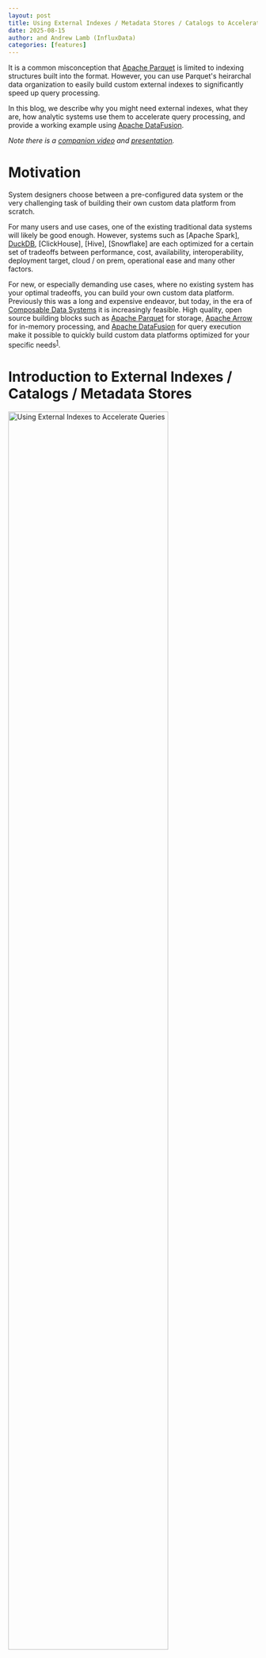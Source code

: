 ```yaml
---
layout: post
title: Using External Indexes / Metadata Stores / Catalogs to Accelerate Queries on Apache Parquet
date: 2025-08-15
author: and Andrew Lamb (InfluxData)
categories: [features]
---
```

<!--
{% comment %}
Licensed to the Apache Software Foundation (ASF) under one or more
contributor license agreements.  See the NOTICE file distributed with
this work for additional information regarding copyright ownership.
The ASF licenses this file to you under the Apache License, Version 2.0
(the "License"); you may not use this file except in compliance with
the License.  You may obtain a copy of the License at

http://www.apache.org/licenses/LICENSE-2.0

Unless required by applicable law or agreed to in writing, software
distributed under the License is distributed on an "AS IS" BASIS,
WITHOUT WARRANTIES OR CONDITIONS OF ANY KIND, either express or implied.
See the License for the specific language governing permissions and
limitations under the License.
{% endcomment %}
-->


It is a common misconception that [Apache Parquet] is limited to indexing
structures built into the format. However, you can use Parquet's heirarchal data
organization to easily build custom external indexes to significantly speed up query
processing.

In this blog, we describe why you might need external indexes, what they are,
how analytic systems use them to accelerate query processing, and provide a
working example using [Apache DataFusion].

*Note there is a [companion video] and [presentation].*

# Motivation

System designers choose between a pre-configured data system or the very
challenging task of building their own custom data platform from scratch.

For many users and use cases, one of the existing traditional data systems will
likely be good enough. However, systems such as [Apache Spark], [DuckDB],
[ClickHouse], [Hive], [Snowflake] are each optimized for a certain set of
tradeoffs between performance, cost, availability, interoperability, deployment
target, cloud / on prem, operational ease and many other factors.

For new, or especially demanding use cases, where no existing system has your
optimal tradeoffs, you can build your own custom data platform. Previously this
was a long and expensive endeavor, but today, in the era of [Composable Data
Systems] it is increasingly feasible. High quality, open source building blocks
such as [Apache Parquet] for storage, [Apache Arrow] for in-memory processing,
and [Apache DataFusion] for query execution make it possible to quickly build
custom data platforms optimized for your specific
needs<sup>[1](#footnote1)</sup>.


[companion video]: https://www.youtube.com/watch?v=74YsJT1-Rdk
[presentation]: https://docs.google.com/presentation/d/1e_Z_F8nt2rcvlNvhU11khF5lzJJVqNtqtyJ-G3mp4-Q/edit

[Apache Parquet]: https://parquet.apache.org/
[Apache DataFusion]: https://datafusion.apache.org/
[Apache Arrow]: https://arrow.apache.org/
[FDAP Stack]: https://www.influxdata.com/blog/flight-datafusion-arrow-parquet-fdap-architecture-influxdb/
[Composable Data Systems]: https://www.vldb.org/pvldb/vol16/p2679-pedreira.pdf


# Introduction to External Indexes / Catalogs / Metadata Stores

<div class="text-center">
<img
src="/blog/images/external-parquet-indexes/external-index-overview.png"
width="80%"
class="img-responsive"
alt="Using External Indexes to Accelerate Queries"
/>
</div>

**Figure 1**: Using external indexes to speed up queries in an analytic system.
Given a user's query (Step 1), the system uses an external index (that is not
stored as part of the data files) to quickly find the files that may contain
relevant data (Step 2). Then, for each file, the system uses the external index
to further narrow the required data by locating only those parts of each file
(data pages) that are relevant (Step 3). Finally, the system reads only those
parts of the file and returns the results to the user (Step 4).

All Data Systems have some way of storing information (metadata) to find data
relevant to a query, often stored in structures with names like "index" or
"catalog." In this blog, we use the term **"index"** to mean any structure that
helps locate relevant data during processing.

There are many different types of indexes, content stored in indexes, strategies
to keep indexes up to date, and ways to apply indexes during query processing.
This wide variety means that there is no one-size-fits-all solution for
metadata, and instead, there are many different approaches, each with their own
tradeoffs. For example, in Hive uses the [Hive Metastore], a more classic
analytic database like Vertica uses a [Catalog] and recently open data lake
systems store such information using a table format like [Apache Iceberg] or
[Delta Lake].

**External indexes** store information separately ("external") to the data files
themselves. External indexes are flexible and widely used in data systems, but
require additional operational overhead to keep in sync with the Data files
files. For example, if you add a new Parquet file to your data lake you must
also update the external index to include information about the new file. Note,
it is possible to avoid external indexes embed user-defined indexes directly in
Parquet files, which is describe our previous blog [Embedding User-Defined
Indexes in Apache Parquet Files].

Examples of information stored in external indexes include:

* Min/Max statistics
* Bloom filters
* Inverted indexes
* Full text indexes 
* Other use case specific indexes
* Information needed to read the remote file (such as the location of data pages within a Parquet file, typically stored in the footer)

Examples of index storage include:

* In a separate file (e.g. a JSON or Parquet file that contains the index)
* In a database (e.g. a [PostgreSQL] table that contains the index)
* In a distributed key-value store (e.g. [Redis] or [Cassandra])
* In an in-memory cache

[Hive Metastore]: https://cwiki.apache.org/confluence/display/Hive/Design#Design-Metastore
[Catalog]: https://www.vertica.com/docs/latest/HTML/Content/Authoring/AdministratorsGuide/Managing/Metadata/CatalogOverview.htm
[Apache Iceberg]: https://iceberg.apache.org/
[Delta Lake]: https://delta.io/
[Embedding User-Defined Indexes in Apache Parquet Files]: https://datafusion.apache.org/blog/2025/07/14/user-defined-parquet-indexes/
[PostgreSQL]: https://www.postgresql.org/
[Redis]: https://redis.io/
[Cassandra]: https://cassandra.apache.org/

# Using Apache Parquet for Storage

Apache Parquet's combination of good compression, high-performance, high quality
open source libraries, and wide ecosystem interoperability make it a compelling
choice when building new systems. While there are some niche use case that may
benefit from specialized formats, for many usecases Parquet is the obvious
choice and the rest of this blog shows how to build external indexes with
Parquet based systems.

While recent proprietary file formats differ in details, they all use the same
high level structure<sup>[2](#footnote2)</sup>: metadata, typically at the end
of the file, and data divided into columns and then into horizontal slices (e.g.
Parquet Row Groups and/or Data Pages). The structure is widespread because it
enables a hierarchical approach to pruning (finding what you want quickly) as
described in the next section.

For example, the [Clickhouse MergeTree] format consists of *Parts* (similar to
Parquet files), and *Granules* (similar to Row Groups), and the [Clickhouse
indexing strategy] is designed to quickly locate the parts and granules that may
contain relevant data for the query. This is directly analogous to finding files
and then Row Groups / Data Pages within those files for Parquet based systems.

[Clickhouse MergeTree]: https://clickhouse.com/docs/engines/table-engines/mergetree-family/mergetree
[Clickhouse indexing strategy]: https://clickhouse.com/docs/guides/best-practices/sparse-primary-indexes#clickhouse-index-design

A common criticism of Parquet is that it is not as performant as some new
proposal. These criticisms typically cherry pick a few queries and/or datasets
and then build a specialized index or data layout for that specific cases.
However, as described in the [companion video] of this blog, even for
[ClickBench], the current benchmaxxing<sup>[3](#footnote3)</sup> darling of
analytics vendors that has a wide variety of query patterns, there is less than
a factor of two difference in performance between custom file formats and
Parquet. The difference becomes even lower when the benchmark is run with
Parquet files that contain more modern Parquet files such as including Column
and Offset Indexes or Bloom Filters (see XXXX). Compared to the low
interoperability and expensive transcoding/loading step of alternate file
formats, Parquet is often hard to beat. 


[DuckDB]: https://duckdb.org/
[Vortex]: https://docs.vortex.dev/
[ClickBench]: https://clickbench.com/
[companion video]: https://www.youtube.com/watch?v=74YsJT1-Rdk


# Apache Parquet Overview

This section provides a brief background on the organization of Apache Parquet
files which is needed to full understand how external indexes accelerate query
processing. If you are already familiar with Parquet, you can skip this section.

Parquet files are organized into a logical structures of *Row Groups* and *Column
Chunks* as shown in the figure below.

<div class="text-center">
<img
src="/blog/images/external-parquet-indexes/parquet-layout.png"
width="80%"
class="img-responsive"
alt="Parquet File layout: Row Groups and Column Chunks."
/>
</div>

**Figure 2**: Logical Parquet File Layout: Data is first divided in horizontal slices
called Row Groups. The data is then stored column by column in *Column Chunks*.
This arrangement allows efficient access to only the portions of columns needed
for a query.

Physically, Parquet data is stored as a series of Data Pages along with metadata
stored at the end of the file (in the footer), as shown in the figure below.

<div class="text-center">
<img
src="/blog/images/external-parquet-indexes/parquet-metadata.png"
width="80%"
class="img-responsive"
alt="Parquet File layout: Metadata and footer."
/>
</div>

**Figure 3**: Physical Parquet File Layout: A typical Parquet file is composed
of many data pages,  which contain the raw encoded data, and a footer that
stores metadata about the file, including the schema and the location of the
relevant data pages, and optional statistics such as min/max values for each
Column Chunk.

Parquet files are designed so that systems can read only the data they need for a
query via two main mechanisms:

1. *Projection Pushdown*: if a query only needs a few columns from a wide table, it
   only needs to read the pages for the relevant Column Chunks

2. *Filter Pushdown*: Similarly, given a query with a filter predicate (e.g.
   `WHERE C > 25`), query engines can use statistics such as (but not limited to)
   the min/max values stored in the metadata to skip reading pages that
   cannot possibly match the predicate.

Parquet predicate pushdown is shown in the figure below:

<div class="text-center">
<img
  src="/blog/images/external-parquet-indexes/parquet-filter-pushdown.png"
  width="80%"
  class="img-responsive"
  alt="Parquet Filter Pushdown: use filter predicate to skip pages."
/>
</div>

**Figure 4**: Filter Pushdown in Parquet: Using the predicate, `C > 25` from the
query along with statistics from indexes can be used to skip pages that cannot
match the predicate. Only pages that may match the predicate are read for
further processing.

Please refer to the XXX blog for more details on these optimizations in Parquet.

# Query Acceleration: Skip as Much as Possible

Query processing systems in general are optimized first by quickly figuring how to skip
as much data as quickly as possible. Analytic systems typically do this via a
hierarchical approach,nwhich progressively narrows the set of data needed –
first entire files are ruled out, and then within each file , large sections
(e.g. row groups) are ruled out, followed by ruling out data pages and finally
to individual rows, as shown in the figure below:

<img 
  src="/blog/images/external-parquet-indexes/processing-pipeline.png" 
  width="80%" 
  class="img-responsive" 
  alt="Standard Pruning Layers."
/>

**Figure**: Layered Filtering.

Again, while there are differences in metadata placement and encoding between
systems, the overall processing pipeline is similar.

# Pruning Files with External Indexes

The first step in the pruning process is to quickly rule out files that cannot
match the query. This is typically done using external indexes or metadata stores
that store summary information about each file. For example, if a query has a
predicate on the `time` column, the index might store the minimum and maximum `time` 
values in each file, allowing the system to quickly rule out files that
cannot possibly match the predicate.

<div class="text-center">
<img
src="/blog/images/external-parquet-indexes/prune-files.png"
width="80%"
class="img-responsive"
alt="Data Skipping: Pruning Files."
/>
</div>  
**Figure**: Step 1: File Pruning. Given a query predicate, systems use external
indexes / metadata stores to quickly rule out files that cannot match the query.
In this case, by consulting the index all but two files can be ruled out.

There are many different existing example of this type of "index" such as the
[Hive Metadata Store](https://cwiki.apache.org/confluence/display/Hive/Design#Design-Metastore),

[Iceberg](https://iceberg.apache.org/), [Delta Lake](https://delta.io/),
[DuckLake](https://duckdb.org/2025/05/27/ducklake.html)
[Hive style partitioning](https://sparkbyexamples.com/apache-hive/hive-partitions-explained-with-examples/) (which is a simple form of indexing).

Each of these systems works well for their intended usecases, and has different tradeoffs in terms of
the size of the index, the types of queries that can be accelerated, the operational
overhead (e.g. external services) and the complexity of maintaining the index.

If none of the existing systems meets your needs, or want to experiment, you can
build your own with DataFusion. This is part of the full working and well
commented [parquet_index.rs] example in the DataFusion repository.

[parquet_index.rs]: https://github.com/apache/datafusion/blob/main/datafusion-examples/examples/parquet_index.rs

The basic idea is to implement a custom `TableProvider` that
implements the `supports_filter_pushdown` and `scan` methods. In the
`supports_filter_pushdown` method, you can analyze the filter predicates and
determine which files need to be scanned. In the `scan` method, you can return
a `ParquetExec` that only scans the files that need to be scanned.

For example, when you run a query that includes the predicate `value = 150`, the
IndexTableProvider will use the index to determine that only two files are needed. 

```sql
SELECT file_name, value FROM index_table WHERE value = 150
```

The code to implement this looks like the following (slightly simplified for
clarity):

```rust
impl TableProvider for IndexTableProvider {
    async fn scan(
        &self,
        state: &dyn Session,
        projection: Option<&Vec<usize>>,
        filters: &[Expr],
        limit: Option<usize>,
    ) -> Result<Arc<dyn ExecutionPlan>> {
        let df_schema = DFSchema::try_from(self.schema())?;
        // Combine all the filters into a single ANDed predicate
        let predicate = conjunction(filters.to_vec());

        // Use the index to find the files that might have data that matches the
        // predicate. Any file that can not have data that matches the predicate
        // will not be returned.
        let files = self.index.get_files(predicate.clone())?;

        let object_store_url = ObjectStoreUrl::parse("file://")?;
        let source = Arc::new(ParquetSource::default().with_predicate(predicate));
        let mut file_scan_config_builder =
            FileScanConfigBuilder::new(object_store_url, self.schema(), source)
                .with_projection(projection.cloned())
                .with_limit(limit);

        // Add the files to the scan config
        for (file) in files {
            file_scan_config_builder = file_scan_config_builder.with_file(
                PartitionedFile::new(file.path(), file_size.size()),
            );
        }
        Ok(DataSourceExec::from_data_source(
            file_scan_config_builder.build(),
        ))
    }
    ...
}
```

While the example in DataFusion uses a simple min/max index, you can implement any 
indexing strategy that meets your needs. For example, you might want to
implement a bloom filter index, or a full text index, or a more complex
multi-dimensional index. 

DataFusion handles the details of pushing down the filters to the
`TableProvider` and the mechanics of reading the parquet files, so you you can
focus on the system specific details such as building, storing and applying the
index. 

DataFusion also includes code to help you with common filtering tasks, such as:

* Range Based Pruning ([PruningPredicate]) for cases where your index stores min/max values for  some/all columns.

* Expression simplification ([ExprSimplifier] for simplifying predicates before applying them to the index.

* Range analysis for predicates [cp_solver] for interval based range analysis (e.g. `col > 5 AND col < 10`)

[PruningPredicate]: https://docs.rs/datafusion/latest/datafusion/physical_optimizer/pruning/struct.PruningPredicate.html
[ExprSimplifier]: https://docs.rs/datafusion/latest/datafusion/optimizer/simplify_expressions/struct.ExprSimplifier.html#method.simplify
[cp_solver]: https://docs.rs/datafusion/latest/datafusion/physical_expr/intervals/cp_solver/index.html

# Pruning Parts of Parquet Files using Indexes

Once the set of files to be scanned has been determined, the next step is to
prune parts of each Parquet file that cannot match the query. While the Parquet format
itself contains some built-in metadata that can be used for this purpose (e.g.
min/max statistics (TODO link) , and bloom filters (TODO LINK))), you are not limited to just the built-in
metadata, and you can also use external indexes for filtering *WITIHIN* Parquet files.

<img
src="/blog/images/external-parquet-indexes/prune-row-groups.png"
width="80%"
class="img-responsive"
alt="Data Skipping: Pruning Row Groups and DataPages"
/>

**Figure**: Step 2: Pruning Parquet Row Groups and Data Pages. Given a query predicate,
systems can use external indexes / metadata stores along with Parquet's built-in
structures to quickly rule out row groups and data pages that cannot match the query.
In this case, the index has ruled out all but three data pages.

At a high level you can provide an optional [ParquetAccessPlan] for each file
that tells DataFusion what parts of the file to read. This plan is then further
processed by the DataFusion parquet reader based on the with the built-in
Parquet metadata to potentially prune additional row groups and data pages
during query execution. You can find a full working example of using information
from an external index to prune parts of a Parquet file in the
[advanced_parquet_index.rs] example.

```rust
// Default to scan all row groups
let mut access_plan = ParquetAccessPlan::new_all(4);
access_plan.skip(0); // skip row group
// Use parquet reader RowSelector to specify scanning rows 100-200 and 350-400
// in a row group that has 1000 rows
let row_selection = RowSelection::from(vec![
   RowSelector::skip(100),
   RowSelector::select(100),
   RowSelector::skip(150),
   RowSelector::select(50),
   RowSelector::skip(600),  // skip last 600 rows
]);
access_plan.scan_selection(1, row_selection);
access_plan.skip(2); // skip row group 2
// row group 3 is scanned by default
```

The resulting plan looks like this:

```text
┌ ─ ─ ─ ─ ─ ─ ─ ─ ─ ┐

│                   │  SKIP

└ ─ ─ ─ ─ ─ ─ ─ ─ ─ ┘
Row Group 0
┌ ─ ─ ─ ─ ─ ─ ─ ─ ─ ┐
┌────────────────┐    SCAN ONLY ROWS
│└────────────────┘ │  100-200
┌────────────────┐    350-400
│└────────────────┘ │
─ ─ ─ ─ ─ ─ ─ ─ ─ ─
Row Group 1
┌ ─ ─ ─ ─ ─ ─ ─ ─ ─ ┐
SKIP
│                   │

└ ─ ─ ─ ─ ─ ─ ─ ─ ─ ┘
Row Group 2
┌───────────────────┐
│                   │  SCAN ALL ROWS
│                   │
│                   │
└───────────────────┘
Row Group 3
```

You connect this to your `TableProvider` in a similar way as described in the previous section
for pruning files. In the `scan` method, you can return a `ParquetExec` that includes the
`ParquetAccessPlan` for each file as show in the simplified except below:

```rust
impl TableProvider for IndexTableProvider {
    async fn scan(
        &self,
        state: &dyn Session,
        projection: Option<&Vec<usize>>,
        filters: &[Expr],
        limit: Option<usize>,
    ) -> Result<Arc<dyn ExecutionPlan>> {
        let indexed_file = &self.indexed_file;
        let predicate = self.filters_to_predicate(state, filters)?;

        // Use the external index to create a starting ParquetAccessPlan
        // that determines which row groups to scan based on the predicate
        let access_plan = self.create_plan(&predicate)?;

        let partitioned_file = indexed_file
            .partitioned_file()
            // provide the access plan to the DataSourceExec by
            // storing it as  "extensions" on PartitionedFile
            .with_extensions(Arc::new(access_plan) as _);

        let file_source = Arc::new(
            ParquetSource::default()
                // provide the predicate to the standard DataFusion source as well so
                // DataFusion's parquet reader will apply row group pruning based on
                // the built-in parquet metadata (min/max, bloom filters, etc) as well
                .with_predicate(predicate)
        );
        let file_scan_config =
            FileScanConfigBuilder::new(object_store_url, schema, file_source)
                .with_limit(limit)
                .with_projection(projection.cloned())
                .with_file(partitioned_file)
                .build();

        // Finally, put it all together into a DataSourceExec
        Ok(DataSourceExec::from_data_source(file_scan_config))
    }
    ...
}

```


[advanced_parquet_index.rs]:  https://github.com/apache/datafusion/blob/main/datafusion-examples/examples/advanced_parquet_index.rs
[ParquetAccessPlan]: https://docs.rs/datafusion/latest/datafusion/datasource/physical_plan/parquet/struct.ParquetAccessPlan.html


# Caching Parquet Metadata

It is often said that Parquet is not suitable for low latency queries because
the footer must be read and parsed for each query. While I am convinced that
existing parquet libraries can be made significantly faster with additional
engineering effort (see Xiangpeng Hao's (TODO LINK)) [previous blog on the topic]),
in practice most analytic systems are stateful and have
some sort of caching layer. In these systems, it is common to cache
the parsed footer in memory or stored in the external index or metadata store so 
there is no need to re-read and re-parse the footer for each query.

[previous blog on the topic]: https://www.influxdata.com/blog/how-good-parquet-wide-tables/

This technique is also shown in the [advanced_parquet_index.rs] example. The high level flow
involves reading and caching the metadata for each file when the index is built and then 
using the cached metadata when reading the files during query execution.

[advanced_parquet_index.rs]:  https://github.com/apache/datafusion/blob/main/datafusion-examples/examples/advanced_parquet_index.rs

You can do this first by implementing a custom [ParquetFileReaderFactory] like this (again slightly simplified for clarity):

[ParquetFileReaderFactory]: https://docs.rs/datafusion/latest/datafusion/datasource/physical_plan/trait.ParquetFileReaderFactory.html

```rust
impl ParquetFileReaderFactory for CachedParquetFileReaderFactory {
    fn create_reader(
        &self,
        _partition_index: usize,
        file_meta: FileMeta,
        metadata_size_hint: Option<usize>,
        _metrics: &ExecutionPlanMetricsSet,
    ) -> Result<Box<dyn AsyncFileReader + Send>> {
        let filename = file_meta.location();
        
        // Pass along the information to access the underlying storage
        // (e.g. S3, GCS, local filesystem, etc)
        let object_store = Arc::clone(&self.object_store);
        let mut inner =
            ParquetObjectReader::new(object_store, file_meta.object_meta.location)
                .with_file_size(file_meta.object_meta.size);
      
        // retrieve the pre-parsed metadata from the cache
        // (which was built when the index was built and is kept in memory)
        let metadata = self
            .metadata
            .get(&filename)
            .expect("metadata for file not found: {filename}");
      
        // Return a ParquetReader that uses the cached metadata
        Ok(Box::new(ParquetReaderWithCache {
            filename,
            metadata: Arc::clone(metadata),
            inner,
        }))
    }
}
```

Then, in your TableProvider use the factory to avoid re-reading the metadata
for each file:

```rust
impl TableProvider for IndexTableProvider {
    async fn scan(
        &self,
        state: &dyn Session,
        projection: Option<&Vec<usize>>,
        filters: &[Expr],
        limit: Option<usize>,
    ) -> Result<Arc<dyn ExecutionPlan>> {
      
        // Configure a factory interface to avoid re-reading the metadata for each file
        let reader_factory =
            CachedParquetFileReaderFactory::new(Arc::clone(&self.object_store))
                .with_file(indexed_file);

        // build the partitioned file (see example for details)
        let partitioned_file = ...; 
      
        // Create the ParquetSource with the predicate and the factory
        let file_source = Arc::new(
            ParquetSource::default()
                // provide the factory to create parquet reader without re-reading metadata
                .with_parquet_file_reader_factory(Arc::new(reader_factory)),
        );
      
        // Pass along the information needed to read the files
        let file_scan_config =
            FileScanConfigBuilder::new(object_store_url, schema, file_source)
                .with_limit(limit)
                .with_projection(projection.cloned())
                .with_file(partitioned_file)
                .build();

        // Finally, put it all together into a DataSourceExec
        Ok(DataSourceExec::from_data_source(file_scan_config))
    }
    ...
}
```


# Conclusion

Parquet has the right structure for high performance analytics
You can indexing more than the built in Metadata
⇒ We don’t need new file formats, we need more investment in Apache DataFusion and special indexes
Come Join Us! 🎣
https://datafusion.apache.org/



## About the Author

[Andrew Lamb](https://www.linkedin.com/in/andrewalamb/) is a Staff Engineer at
[InfluxData](https://www.influxdata.com/), and a member of the [Apache
DataFusion](https://datafusion.apache.org/) and [Apache Arrow](https://arrow.apache.org/) PMCs. He has been working on
Databases and related systems more than 20 years.

## About DataFusion

[Apache DataFusion] is an extensible query engine toolkit, written
in Rust, that uses [Apache Arrow] as its in-memory format. DataFusion and
similar technology are part of the next generation “Deconstructed Database”
architectures, where new systems are built on a foundation of fast, modular
components, rather than as a single tightly integrated system.

The [DataFusion community] is always looking for new contributors to help
improve the project. If you are interested in learning more about how query
execution works, help document or improve the DataFusion codebase, or just try
it out, we would love for you to join us.

[Apache Arrow]: https://arrow.apache.org/
[Apache DataFusion]: https://datafusion.apache.org/
[DataFusion community]: https://datafusion.apache.org/contributor-guide/communication.html


### Footnotes

<a id="footnote1"></a>`1`: This trend is described in more detail in the [FDAP Stack] blog

<a id="footnote2"></a>`2`: This layout is referred to a “PAX” in the
database literature (TODO LINK) after the first research paper to describe the technique,

<a id="footnote3"></a>`3`: Benchmaxxing (verb): to add specific optimizations that only
impact benchmark results and are not widely applicable to real world use cases.




Andrew explained that while reading Parquet files can be slow due to footer
parsing, stateful systems can optimize this by memoizing footer information and
using advanced features in Data Fusion to efficiently read and scan specific row
groups and data pages.




Database Pruning in Analytic Systems

Andrew discussed the application of database pruning techniques in Parquet
systems, emphasizing that similar methods could be implemented in other systems
like Data Fusion. He explained that given filters or predicates, the system can
determine which files need to be scanned for further processing, a concept
applicable across various analytic systems. Andrew provided an example using
Data Fusion, mentioning a Parquet Index video that demonstrates how to configure
the system to read only relevant files based on index structures. He concluded
by presenting Rust code that illustrates the basic idea of a table provider in
Data Fusion, highlighting its simplicity and applicability.

API for Filter Optimization

Andrew explained the API for handling filters and file reading, emphasizing its
ability to optimize data access by determining which files need to be consulted
based on query predicates. He described how the API can handle complex
algorithms, including range analysis for minimum and maximum values, and
highlighted that data fusion includes the necessary logic for such analyses.
Andrew also mentioned that the API is flexible, allowing for various
optimizations like bloom filters or full-text indexes, and provided a concrete
example of using the API to extract and store max values for columns in a
separate structure.

Catalog Systems Data Filtering Techniques

Andrew discussed various catalog systems and their approaches to filtering and
querying data. He explained how systems like his use PostgreSQL to store
metadata and quickly narrow down file subsets using time predicates. Andrew also
described how Log Fire and Iceberg use similar techniques, with Log Fire
rewriting query predicates into SQL for metadata filtering. He then shifted
focus to Parquet files, explaining how Data Fusion can not only filter which
files to consider but also rule out unnecessary portions within individual
Parquet files by using index structures and additional information outside the
files.



He demonstrated an example from the Data Fusion
repository showing how to implement this optimization, highlighting that while
many systems choose to read entire files, it's possible to build more efficient
systems that only process necessary data.

Parquet File Scanning Optimization

Andrew explained how Parquet files are scanned using access plans that specify
which row groups to scan and which ranges to target. He described how special
indexes can efficiently locate specific rows within row groups by skipping
unnecessary data and only fetching relevant data pages. Andrew also mentioned
that pre-parsed metadata can be used to avoid parsing the footer for each query,
reducing I/O and parsing costs during the query execution.

Parquet Analytics and Performance Improvements

Andrew discussed the use of Parquet files for analytics, emphasizing that they
can be used for both high-performance and low-latency analytics without being
restricted to built-in metadata. He highlighted the importance of allowing
additional indexes on top of Parquet and encouraged collaboration to improve
data fusion, noting that it is an open-source project. Andrew also invited
attendees to join efforts to enhance performance and regain a leading position
in benchmarks, providing a web page for further information.
